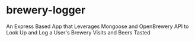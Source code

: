 # brewery-logger
An Express Based App that Leverages Mongoose and OpenBrewery API to Look Up and Log a User's Brewery Visits and Beers Tasted

